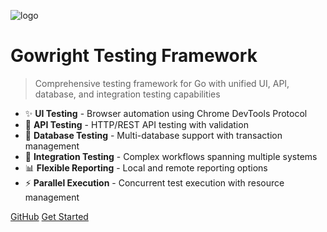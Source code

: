<!-- docs/_coverpage.md -->

![logo](https://via.placeholder.com/200x200/2196f3/ffffff?text=GW)

# Gowright Testing Framework

> Comprehensive testing framework for Go with unified UI, API, database, and integration testing capabilities

- ✨ **UI Testing** - Browser automation using Chrome DevTools Protocol
- 🚀 **API Testing** - HTTP/REST API testing with validation
- 💾 **Database Testing** - Multi-database support with transaction management
- 🔗 **Integration Testing** - Complex workflows spanning multiple systems
- 📊 **Flexible Reporting** - Local and remote reporting options
- ⚡ **Parallel Execution** - Concurrent test execution with resource management

[GitHub](https://github.com/gowright/framework)
[Get Started](getting-started/introduction.md)